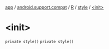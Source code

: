 [app](../../../index.md) / [android.support.compat](../../index.md) / [R](../index.md) / [style](index.md) / [&lt;init&gt;](./-init-.md)

# &lt;init&gt;

`private style()`
`private style()`